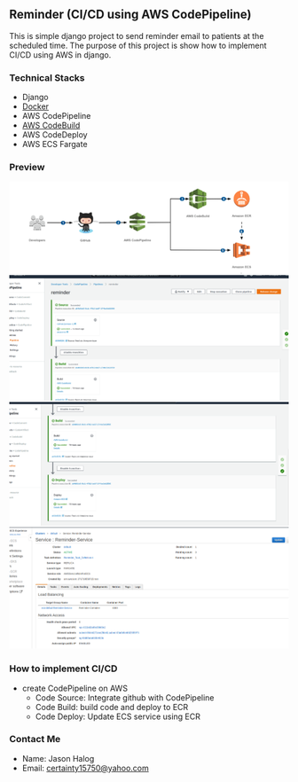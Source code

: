## Reminder (CI/CD using AWS CodePipeline)

This is simple django project to send reminder email to patients at the scheduled time.
The purpose of this project is show how to implement CI/CD using AWS in django.

### Technical Stacks
+ Django
+ [Docker](/Dockerfile)
+ AWS CodePipeline
+ [AWS CodeBuild](/buildspec.yml)
+ AWS CodeDeploy
+ AWS ECS Fargate

### Preview
![Relevance feedback image](https://github.com/certainty15750/reminder/blob/master/Screenshots/IMG.png)
![Relevance feedback image](https://github.com/certainty15750/reminder/blob/master/Screenshots/IMG1.png)
![Relevance feedback image](https://github.com/certainty15750/reminder/blob/master/Screenshots/IMG2.png)
![Relevance feedback image](https://github.com/certainty15750/reminder/blob/master/Screenshots/IMG3.png)


### How to implement CI/CD
+ create CodePipeline on AWS
    + Code Source: Integrate github with CodePipeline
    + Code Build:  build code and deploy to ECR
    + Code Deploy: Update ECS service using ECR
    
  
### Contact Me
+ Name: Jason Halog
+ Email: certainty15750@yahoo.com


